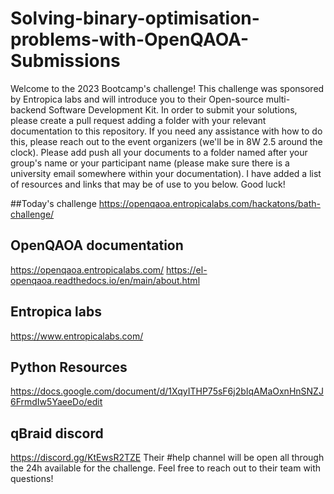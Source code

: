 # Solving-binary-optimisation-problems-with-OpenQAOA-Submissions

Welcome to the 2023 Bootcamp's challenge! This challenge was sponsored by Entropica labs and will introduce you to their Open-source multi-backend Software Development Kit. In order to submit your solutions, please create a pull request adding a folder with your relevant documentation to this repository. If you need any assistance with how to do this, please reach out to the event organizers (we'll be in 8W 2.5 around the clock). Please add push all your documents to a folder named after your group's name or your participant name (please make sure there is a university email somewhere within your documentation).
I have added a list of resources and links that may be of use to you below.
Good luck!

##Today's challenge
https://openqaoa.entropicalabs.com/hackatons/bath-challenge/
 
## OpenQAOA documentation
https://openqaoa.entropicalabs.com/ 
https://el-openqaoa.readthedocs.io/en/main/about.html

## Entropica labs 
https://www.entropicalabs.com/

## Python Resources
https://docs.google.com/document/d/1XqyITHP75sF6j2bIqAMaOxnHnSNZJ6FrmdIw5YaeeDo/edit

## qBraid discord
 https://discord.gg/KtEwsR2TZE
 Their #help channel will be open all through the 24h available for the challenge. Feel free to reach out to their team with questions!
